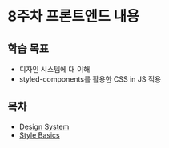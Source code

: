 # 8주차 프론트엔드 내용

## 학습 목표

- 디자인 시스템에 대 이해
- styled-components를 활용한 CSS in JS 적용

## 목차

- [Design System]('./design-system.md')
- [Style Basics]('./style-basics.md')
